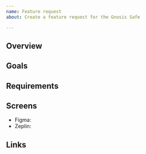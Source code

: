 ```yaml
---
name: Feature request
about: Create a feature request for the Gnosis Safe

---
```


## Overview

## Goals

## Requirements

## Screens
 - Figma:
 - Zeplin:

## Links
